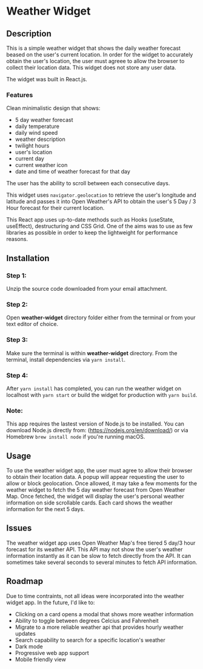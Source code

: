 # Weather Widget

## Description

This is a simple weather widget that shows the daily weather forecast beased on the user's current location.
In order for the widget to accurately obtain the user's location, the user must agreee to allow the browser to collect their location data.
This widget does not store any user data.

The widget was built in React.js.

### Features

Clean minimalistic design that shows:
- 5 day weather forecast
- daily temperature
- daily wind speed
- weather description
- twilight hours
- user's location
- current day
- current weather icon
- date and time of weather forecast for that day

The user has the ability to scroll between each consecutive days.

This widget uses `navigator.geolocation` to retrieve the user's longitude and latitude and passes it into Open Weather's API to obtain the user's 5 Day / 3 Hour forecast for their current location.

This React app uses up-to-date methods such as Hooks (useState, useEffect), destructuring and CSS Grid. One of the aims was to use as few libraries as possible in order to keep the lightweight for performance reasons.


## Installation

### Step 1:

Unzip the source code downloaded from your email attachment.

### Step 2:

Open **weather-widget** directory folder either from the terminal or from your text editor of choice.

### Step 3:

Make sure the terminal is within **weather-widget** directory. From the terminal, install dependencies via `yarn install`.

### Step 4:

After `yarn install` has completed, you can run the weather widget on localhost with `yarn start` or build the widget for production with `yarn build`.

### Note:

This app requires the lastest version of Node.js to be installed. You can download Node.js directly from: (https://nodejs.org/en/download/) or via Homebrew `brew install node` if you're running macOS.


## Usage

To use the weather widget app, the user must agree to allow their browser to obtain their location data. A popup will appear requesting the user to allow or block geolocation. Once allowed, it may take a few moments for the weather widget to fetch the 5 day weather forecast from Open Weather Map. Once fetched, the widget will display the user's personal weather information on side scrollable cards. Each card shows the weather information for the next 5 days.

## Issues

The weather widget app uses Open Weather Map's free tiered 5 day/3 hour forecast for its weather API. This API may not show the user's weather information instantly as it can be slow to fetch directly from the API. It can sometimes take several seconds to several minutes to fetch API information.

## Roadmap

Due to time contraints, not all ideas were incorporated into the weather widget app. In the future, I'd like to:
- Clicking on a card opens a modal that shows more weather information
- Ability to toggle between degrees Celcius and Fahrenheit
- Migrate to a more reliable weather api that provides hourly weather updates
- Search capability to search for a specific location's weather
- Dark mode
- Progressive web app support
- Mobile friendly view
